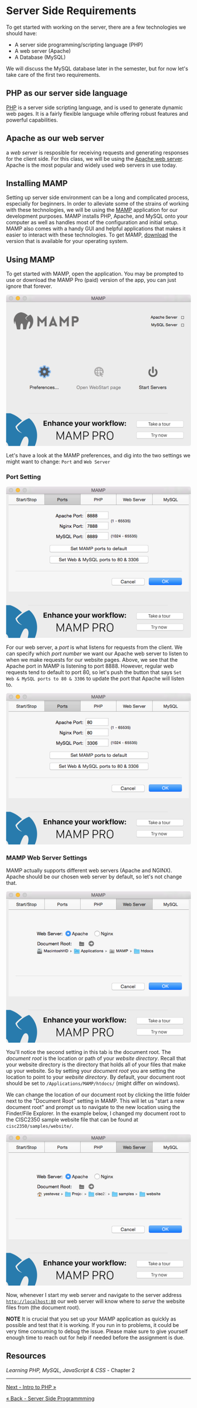 # Server Side Requirements
To get started with working on the server, there are a few technologies we should have:

- A server side programming/scripting language (PHP)
- A web server (Apache)
- A Database (MySQL)

We will discuss the MySQL database later in the semester, but for now let's take care of the first two requirements.

## PHP as our server side language
[PHP](https://secure.php.net/) is a server side scripting language, and is used to generate dynamic web pages.  It is a fairly flexible language while offering robust features and powerful capabilities.

## Apache as our web server
a *web server* is resposible for receiving requests and generating responses for the client side.  For this class, we will be using the [Apache web server](https://httpd.apache.org/).  Apache is the most popular and widely used web servers in use today.

## Installing MAMP
Setting up server side environment can be a long and complicated process, especially for beginners. In order to alleviate some of the strains of working with these technologies, we will be using the [MAMP](https://www.mamp.info/en/) application for our development purposes.  MAMP installs PHP, Apache, and MySQL onto your computer as well as handles most of the configuration and initial setup.  MAMP also comes with a handy GUI and helpful applications that makes it easier to interact with these technologies. To get MAMP, [download](https://www.mamp.info/en/downloads/) the version that is available for your operating system.

## Using MAMP
To get started with MAMP, open the application.  You may be prompted to use or download the MAMP Pro (paid) version of the app, you can just ignore that forever.

![](docs/mamp-start.png)

Let's have a look at the MAMP preferences, and dig into the two settings we might want to change: `Port` and `Web Server`

### Port Setting

![](docs/mamp-port.png)

For our web server, a *port* is what listens for requests from the client.  We can specify which *port number* we want our Apache web server to listen to when we make requests for our website pages.  Above, we see that the Apache port in MAMP is listening to port 8888. However, regular web requests tend to default to port 80, so let's push the button that says `Set Web & MySQL ports to 80 & 3306` to update the port that Apache will listen to.

![](docs/mamp-port-80.png)

### MAMP Web Server Settings
MAMP actually supports different web servers (Apache and NGINX).  Apache should be our chosen web server by default, so let's not change that.

![](docs/mamp-web-server.png)

You'll notice the second setting in this tab is the document root.  The *document root* is the location or path of your *website directory*.  Recall that your website directory is the directory that holds all of your files that make up your website.  So by setting your *document root* you are setting the location to point to your *website directory*.  By default, your document root should be set to `/Applications/MAMP/htdocs/` (might differ on windows).

We can change the location of our document root by clicking the little folder next to the "Document Root" setting in MAMP.  This will let us "start a new document root" and prompt us to navigate to the new location using the Finder/File Explorer. In the example below, I changed my document root to the CISC2350 sample website file that can be found at `cisc2350/samples/website/`.

![](docs/mamp-doc-root.png)

Now, whenever I start my web server and navigate to the server address [`http://localhost:80`](http://localhost:80) our web server will know where to *serve* the website files from (the document root).

**NOTE** It is crucial that you set up your MAMP application as quickly as possible and test that it is working.  If you run in to problems, it could be very time consuming to debug the issue.  Please make sure to give yourself enough time to reach out for help if needed before the assignment is due.


## Resources
*Learning PHP, MySQL, JavaScript & CSS* - Chapter 2

___

[Next - Intro to PHP »](3-PHP.md)

[« Back - Server Side Programmming](1-Server.md)


